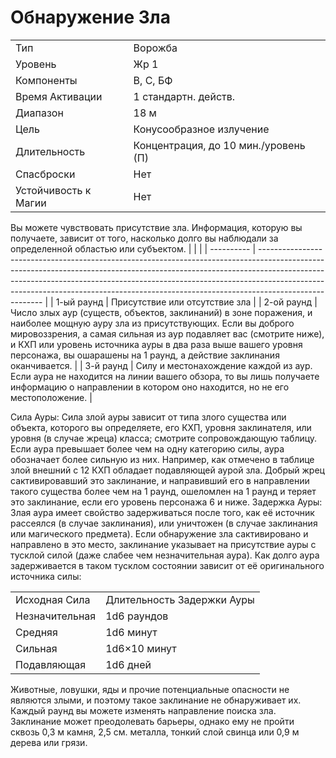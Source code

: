 
# Обнаружение Зла

|                      |                                      |
| -------------------- | ------------------------------------ |
| Тип                  | Ворожба                              |
| Уровень              | Жр 1                                 |
| Компоненты           | В, С, БФ                             |
| Время Активации      | 1 стандартн. действ.                 |
| Диапазон             | 18 м                                 |
| Цель                 | Конусообразное излучение             |
| Длительность         | Концентрация, до 10 мин./уровень (П) |
| Спасброски           | Нет                                  |
| Устойчивость к Магии | Нет                                  |

Вы можете чувствовать присутствие  зла. Информация, которую вы получаете, зависит от того, насколько долго вы  наблюдали за определенной областью  или субъектом.
|            |                                                                                                                                                                                                                                                                                                                                                  |
| ---------- | ------------------------------------------------------------------------------------------------------------------------------------------------------------------------------------------------------------------------------------------------------------------------------------------------------------------------------------------------ |
| 1-ый раунд | Присутствие или отсутствие зла                                                                                                                                                                                                                                                                                                                   |
| 2-ой раунд | Число злых аур (существ, объектов, заклинаний) в зоне поражения, и наиболее мощную ауру  зла из присутствующих. Если вы доброго мировоззрения, а самая сильная  из аур подавляет вас (смотрите ниже), и  КХП или уровень источника ауры в два  раза выше вашего уровня персонажа,  вы ошарашены на 1 раунд, а действие  заклинания оканчивается. |
| 3-й раунд  | Силу и местонахождение  каждой из аур. Если аура не находится  на линии вашего обзора, то вы лишь  получаете информацию о направлении  в котором оно находится, но не его местоположение.                                                                                                                                                        |

Сила Ауры: Сила злой ауры зависит от типа злого существа или объекта, которого вы определяете, его КХП, уровня заклинателя, или уровня (в случае  жреца) класса; смотрите сопровождающую таблицу. Если аура превышает более чем на одну категорию силы, аура обозначает более сильную из них.  Например, как отмечено в таблице  злой внешний с 12 КХП обладает подавляющей аурой зла. Добрый жрец  сактивировавший это заклинание, и  направивший его в направлении такого  существа более чем на 1 раунд, ошеломлен на 1 раунд и теряет это заклинание,  если его уровень персонажа 6 и ниже.
Задержка Ауры: Злая аура имеет  свойство задерживаться после того, как  её источник рассеялся (в случае заклинания), или уничтожен (в случае заклинания или магического предмета). Если  обнаружение зла сактивировано и направлено в это место, заклинание указывает на присутствие ауры с тусклой  силой (даже слабее чем незначительная  аура). Как долго аура задерживается в  таком тусклом состоянии зависит от её  оригинального источника силы:

|                |                            |
| -------------- | -------------------------- |
| Исходная Сила  | Длительность Задержки Ауры |
| Незначительная | 1d6 раундов                |
| Средняя        | 1d6 минут                  |
| Сильная        | 1d6×10 минут               |
| Подавляющая    | 1d6 дней                   |


Животные, ловушки, яды и прочие  потенциальные опасности не являются  злыми, и поэтому такое заклинание не  обнаруживает их.  Каждый раунд вы можете изменять  направление поиска зла. Заклинание  может преодолевать барьеры, однако  ему не пройти сквозь 0,3 м камня, 2,5  см. металла, тонкий слой свинца или  0,9 м дерева или грязи.